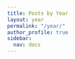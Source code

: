 ```yaml
---
title: Posts by Year
layout: year
permalink: "/year/"
author_profile: true
sidebar:
  nav: docs
---
```


